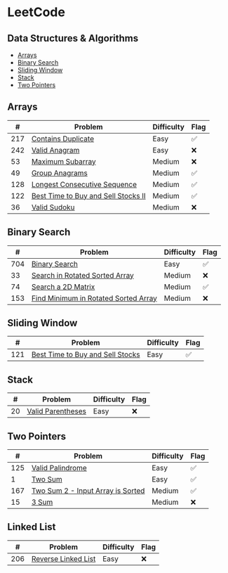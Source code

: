 # LeetCode

## Data Structures & Algorithms

- [Arrays](https://github.com/joshuadavidang/data-structures-and-algorithms#arrays)
- [Binary Search](https://github.com/joshuadavidang/data-structures-and-algorithms#binary-search)
- [Sliding Window](https://github.com/joshuadavidang/data-structures-and-algorithms#sliding-window)
- [Stack](https://github.com/joshuadavidang/data-structures-and-algorithms#stack)
- [Two Pointers](https://github.com/joshuadavidang/data-structures-and-algorithms#two-pointers)

## Arrays

| #   | Problem                                                                                                  | Difficulty | Flag |
| --- | -------------------------------------------------------------------------------------------------------- | ---------- | ---- |
| 217 | [Contains Duplicate](https://leetcode.com/problems/contains-duplicate/)                                  | Easy       | ✅   |
| 242 | [Valid Anagram](https://leetcode.com/problems/valid-anagram/)                                            | Easy       | ❌   |
| 53  | [Maximum Subarray](https://leetcode.com/problems/maximum-subarray/)                                      | Medium     | ❌   |
| 49  | [Group Anagrams](https://leetcode.com/problems/group-anagrams/)                                          | Medium     | ✅   |
| 128 | [Longest Consecutive Sequence](https://leetcode.com/problems/longest-consecutive-sequence/)              | Medium     | ✅   |
| 122 | [Best Time to Buy and Sell Stocks II](https://leetcode.com/problems/best-time-to-buy-and-sell-stock-ii/) | Medium     | ✅   |
| 36  | [Valid Sudoku](https://leetcode.com/problems/valid-sudoku/)                                              | Medium     | ❌   |

## Binary Search

| #   | Problem                                                                                                     | Difficulty | Flag |
| --- | ----------------------------------------------------------------------------------------------------------- | ---------- | ---- |
| 704 | [Binary Search](https://leetcode.com/problems/binary-search/)                                               | Easy       | ✅   |
| 33  | [Search in Rotated Sorted Array](https://leetcode.com/problems/search-in-rotated-sorted-array/)             | Medium     | ❌   |
| 74  | [Search a 2D Matrix](https://leetcode.com/problems/search-a-2d-matrix/)                                     | Medium     | ✅   |
| 153 | [Find Minimum in Rotated Sorted Array](https://leetcode.com/problems/find-minimum-in-rotated-sorted-array/) | Medium     | ❌   |

## Sliding Window

| #   | Problem                                                                                            | Difficulty | Flag |
| --- | -------------------------------------------------------------------------------------------------- | ---------- | ---- |
| 121 | [Best Time to Buy and Sell Stocks](https://leetcode.com/problems/best-time-to-buy-and-sell-stock/) | Easy       | ✅   |

## Stack

| #   | Problem                                                               | Difficulty | Flag |
| --- | --------------------------------------------------------------------- | ---------- | ---- |
| 20  | [Valid Parentheses](https://leetcode.com/problems/valid-parentheses/) | Easy       | ❌   |

## Two Pointers

| #   | Problem                                                                                              | Difficulty | Flag |
| --- | ---------------------------------------------------------------------------------------------------- | ---------- | ---- |
| 125 | [Valid Palindrome](https://leetcode.com/problems/valid-palindrome/)                                  | Easy       | ✅   |
| 1   | [Two Sum](https://leetcode.com/problems/two-sum/)                                                    | Easy       | ✅   |
| 167 | [Two Sum 2 - Input Array is Sorted](https://leetcode.com/problems/two-sum-ii-input-array-is-sorted/) | Medium     | ✅   |
| 15  | [3 Sum](https://leetcode.com/problems/3sum/)                                                         | Medium     | ❌   |

## Linked List

| #   | Problem                                                                   | Difficulty | Flag |
| --- | ------------------------------------------------------------------------- | ---------- | ---- |
| 206 | [Reverse Linked List](https://leetcode.com/problems/reverse-linked-list/) | Easy       | ❌   |
